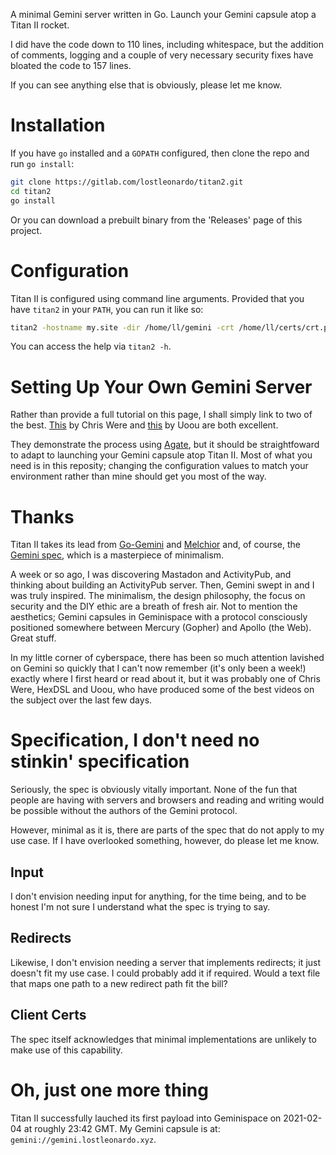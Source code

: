 A minimal Gemini server written in Go. Launch your Gemini capsule atop a Titan II rocket.

I did have the code down to 110 lines, including whitespace, but the addition of comments, 
logging and a couple of very necessary security fixes have bloated the code to 157 lines. 

If you can see anything else that is obviously, please let me know.

# Installation

If you have `go` installed and a `GOPATH` configured, then clone the repo and run `go install`:

```sh
git clone https://gitlab.com/lostleonardo/titan2.git
cd titan2
go install
```

Or you can download a prebuilt binary from the 'Releases' page of this project. 

# Configuration

Titan II is configured using command line arguments. Provided that you have `titan2` in your `PATH`,
you can run it like so:

```sh
titan2 -hostname my.site -dir /home/ll/gemini -crt /home/ll/certs/crt.pem -key /home/ll/key.pem -port 1965
```

You can access the help via `titan2 -h`.

# Setting Up Your Own Gemini Server

Rather than provide a full tutorial on this page, I shall simply link to two of the best. 
[This](https://share.tube/videos/watch/4fe4e1f0-7896-4b8c-bfb8-2ff19c78d8e5) by
Chris Were and [this](https://share.tube/videos/watch/a44503e9-efdf-48ea-a30d-f5eec00214db) by Uoou are both excellent.

They demonstrate the process using [Agate](https://github.com/mbrubeck/agate), but it should be
straightfoward to adapt to launching your Gemini capsule atop Titan II. Most of what you need is
in this reposity; changing the configuration values to match your environment rather than mine
should get you most of the way.

# Thanks

Titan II takes its lead from [Go-Gemini](https://git.sr.ht/~yotam/go-gemini) and
[Melchior](https://github.com/praetoriansentry/melchior) and, of course, the 
[Gemini spec](https://gemini.circumlunar.space/docs/specification.html), which is a masterpiece of minimalism.

A week or so ago, I was discovering Mastadon and ActivityPub, and thinking about building an ActivityPub
server. Then, Gemini swept in and I was truly inspired. The minimalism, the design philosophy, the focus on security
and the DIY ethic are a breath of fresh air. Not to mention the aesthetics; Gemini capsules in Geminispace with
a protocol consciously positioned somewhere between Mercury (Gopher) and Apollo (the Web). Great stuff.

In my little corner of cyberspace, there has been so much attention lavished on Gemini so quickly
that I can't now remember (it's only been a week!) exactly where I first heard or read about it, but it was probably
one of Chris Were, HexDSL and Uoou, who have produced some of the best videos on the subject over the last few days.

# Specification, I don't need no stinkin' specification

Seriously, the spec is obviously vitally important. None of the fun that people are having with servers
and browsers and reading and writing would be possible without the authors of the Gemini protocol.

However, minimal as it is, there are parts of the spec that do not apply to my use case. If I have overlooked
something, however, do please let me know.

## Input

I don't envision needing input for anything, for the time being, and to be honest I'm not sure I understand
what the spec is trying to say.

## Redirects

Likewise, I don't envision needing a server that implements redirects; it just doesn't fit my use case. I could probably add it if required. Would a text file that maps one path to a new redirect path fit the bill?

## Client Certs

The spec itself acknowledges that minimal implementations are unlikely to make use of this capability.

# Oh, just one more thing

Titan II successfully lauched its first payload into Geminispace on 2021-02-04 at roughly 23:42 GMT. 
My Gemini capsule is at: `gemini://gemini.lostleonardo.xyz`.
